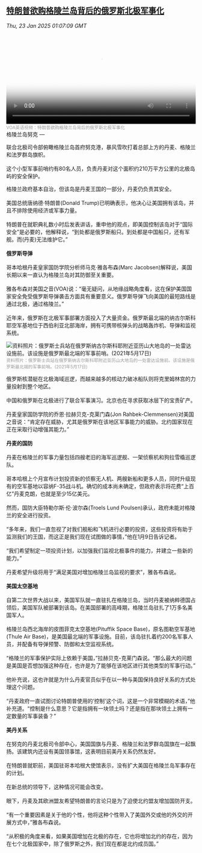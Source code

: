 <!--1737596343000-->
[特朗普欲购格陵兰岛背后的俄罗斯北极军事化](https://www.voachinese.com/a/russia-s-arctic-militarization-behind-trump-s-focus-on-greenland-20250122/7947063.html)
------

<div><i>Thu, 23 Jan 2025 01:07:09 GMT</i></div><video poster="https://images.weserv.nl?url=gdb.voanews.com/6d7c7522-528d-460e-89aa-318f3117c06b_tv_b1_r1_s_w900.jpg" src="https://voa-video-ns.akamaized.net/pangeavideo/2025/01/6/6d/6d7c7522-528d-460e-89aa-318f3117c06b_240p.mp4" style="width:100%" controls></video><div><small style="color: #999;">VOA英语视频：特朗普欲购格陵兰岛背后的俄罗斯北极军事化</small></div>格陵兰岛努克 — <p>联合北极司令部俯瞰格陵兰岛首府努克港，暴风雪吹打着总部上方的丹麦、格陵兰和法罗群岛旗帜。<br /><br />这个小型军事前哨约有80名人员，负责丹麦对这个面积约210万平方公里的北极岛屿的安全保护。</p><p>格陵兰政府基本自治，但该岛是丹麦王国的一部分，丹麦仍负责其安全。<br /><br />美国总统唐纳德·特朗普(Donald Trump)已明确表示，他决心让美国拥有该岛，并且不排除使用经济或军事力量。<br /><br />特朗普在就职典礼数小时后发表讲话，重申他的观点，即美国控制该岛对于“国际安全”是必要的，他解释说，“到处都是俄罗斯船只。到处都是中国船只，还有军舰。而(丹麦)无法维护它。”<br /><br /><strong>俄罗斯导弹</strong><br /><br />哥本哈根丹麦皇家国防学院分析师马克·雅各布森(Marc Jacobsen)解释说，美国长期以来一直认为格陵兰岛对其防御至关重要。<br /><br />雅各布森对美国之音(VOA)说：“毫无疑问，从地缘战略角度看，这在保护美国国家安全免受俄罗斯导弹袭击方面具有重要意义。俄罗斯导弹飞向美国的最短路线是通过北极，通过格陵兰。”<br /><br />近年来，俄罗斯在北极军事部署方面投入了大量资金。俄罗斯最北端的纳古尔斯科耶空军基地位于西伯利亚北部海岸，拥有可携带核弹头的战略轰炸机、导弹和监视系统。</p><div ><img  src="https://images.weserv.nl?url=gdb.voanews.com/93583a26-ebfe-4dec-8fb5-92496760a6c1_w900.jpg" alt="资料照片：俄罗斯士兵站在俄罗斯纳古尔斯科耶附近亚历山大地岛的一处雷达设施前。该设施是俄罗斯最北端的军事前哨。(2021年5月17日)" border="0"/><div><small style="color: #999;">资料照片：俄罗斯士兵站在俄罗斯纳古尔斯科耶附近亚历山大地岛的一处雷达设施前。该设施是俄罗斯最北端的军事前哨。(2021年5月17日)</small></div></div><p>俄罗斯核潜艇在北极海域巡逻，而越来越多的核动力破冰船队则将克里姆林宫的力量投射到整个地区。<br /><br />中国和俄罗斯在北极进行了联合军事演习。北京也在寻求获取冰层下的宝贵矿产。<br /><br />丹麦皇家国防学院的乔恩·拉赫贝克-克莱门森(Jon Rahbek-Clemmensen)对美国之音说：“肯定存在威胁，尤其是俄罗斯在该地区军事能力的威胁。北约国家现在正在采取行动增强其能力。”<br /><br /><strong>丹麦的国防</strong><br /><br />丹麦在格陵兰的军事力量包括四艘老旧的海军巡逻舰、一架侦察机和狗拉雪橇巡逻队。<br /><br />哥本哈根上个月宣布计划投资新的侦察无人机、两艘新船和更多人员，同时升级现有的空军基地以容纳F-35战斗机。确切的成本尚未确定，但政府表示将花费“上百亿”丹麦克朗，也就是至少15亿美元。<br /><br />然而，国防大臣特勒尔斯·伦·波尔森(Troels Lund Poulsen)承认，政府未能对格陵兰的安全进行投资。<br /><br />“多年来，我们一直忽视了对我们舰船和飞机进行必要的投资，这些投资将有助于监测我们的王国，而这正是我们现在试图做的事情，”他在1月9日告诉记者。<br /><br />“我们希望制定一项投资计划，以加强我们监视北极事件的能力，并建立一些新的能力。”<br /><br />丹麦希望升级将用于“满足美国对增加格陵兰岛监视的要求”，雅各布森说。<br /><br /><strong>美国太空基地</strong><br /><br />自第二次世界大战以来，美国军队就一直驻扎在格陵兰岛，当时丹麦被纳粹德国占领后，美国军队被部署到该岛。在美国部署的高峰期，格陵兰岛驻扎了1万多名美国军人。<br /><br />格陵兰岛西北海岸的皮图菲克太空基地(Pituffik Space Base)，原名图勒空军基地(Thule Air Base)，是美国最北端的军事设施。目前，该岛驻扎着约200名军事人员，并配备有导弹预警、防御和太空监视系统。<br /><br />“格陵兰的军事保护实际上依赖于美国，”拉赫贝克-克莱门森说。“那么最大的问题是美国是否想加强这种存在，也许是为了能够在该地区进行其他类型的军事行动。”<br /><br />他补充说，这也许就是为什么丹麦官员似乎在以一种与美国保持良好关系的方式处理这个问题。<br /><br />“丹麦政府一直试图讨论特朗普使用的‘控制’这个词，这是一个非常模糊的术语，”他补充道。“控制是什么意思？它是指拥有一块领土吗？还是指在那块领土上拥有一定数量的军事装备？”<br /><br /><strong>美丹关系</strong><br /><br />在努克的丹麦北极司令部中心，美国国旗与丹麦、格陵兰和法罗群岛国旗在一起飘扬。该建筑内还设有美国领事馆，这表明目前美丹关系仍然友好。<br /><br />在特朗普就职前，美国驻哥本哈根大使馆表示，没有扩大美国在格陵兰岛军事存在的计划。<br /><br />在新总统的领导下，这种情况可能会改变。<br /><br />眼下，丹麦及其欧洲盟友希望特朗普的言论只是为了迫使北约盟友增加国防开支。<br /><br />“有一个重要因素是关于他的个性，他将这种个性带入了美国外交或他的外交的开展方式中，”雅各布森说。<br /><br />“从积极的角度来看，如果美国增加在北极的存在，它也将增加北约的存在，因为在七个北极国家中，除了俄罗斯之外，我们现在都是北约成员国。”</p>

